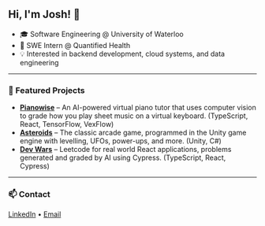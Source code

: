 ## Hi, I'm Josh! 👋

- 🎓 Software Engineering @ University of Waterloo
- 💼 SWE Intern @ Quantified Health 
- 💡 Interested in backend development, cloud systems, and data engineering  

---

### 📂 Featured Projects
- **[Pianowise](https://github.com/Raptors65/pianowise)** – An AI-powered virtual piano tutor that uses computer vision to grade how you play sheet music on a virtual keyboard. (TypeScript, React, TensorFlow, VexFlow)  
- **[Asteroids](https://github.com/joshua-z-zheng/Asteroids)** – The classic arcade game, programmed in the Unity game engine with levelling, UFOs, power-ups, and more. (Unity, C#)  
- **[Dev Wars](https://github.com/FxJYg/dev-wars)** – Leetcode for real world React applications, problems generated and graded by AI using Cypress. (TypeScript, React, Cypress)  

---

### 📫 Contact
[LinkedIn](https://www.linkedin.com/in/joshua-z-zheng/) • [Email](jzheng796@gmail.com)
